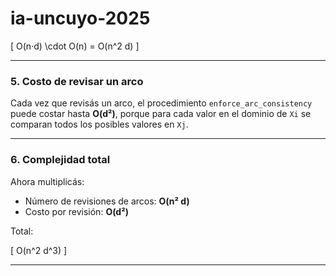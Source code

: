 # ia-uncuyo-2025
[
O(n·d) \cdot O(n) = O(n^2 d)
]

---

### 5. Costo de revisar un arco

Cada vez que revisás un arco, el procedimiento `enforce_arc_consistency` puede costar hasta **O(d²)**, porque para cada valor en el dominio de `Xi` se comparan todos los posibles valores en `Xj`.

---

### 6. Complejidad total

Ahora multiplicás:

* Número de revisiones de arcos: **O(n² d)**
* Costo por revisión: **O(d²)**

Total:

[
O(n^2 d^3)
]

---
